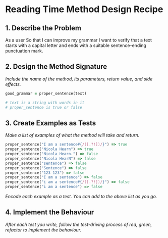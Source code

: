 # Reading Time Method Design Recipe

## 1. Describe the Problem

As a user
So that I can improve my grammar
I want to verify that a text starts with a capital letter and ends with a suitable sentence-ending punctuation mark.

## 2. Design the Method Signature

_Include the name of the method, its parameters, return value, and side effects._

```ruby
good_grammar = proper_sentence(text)

# text is a string with words in it
# proper_sentence is true or false
```

## 3. Create Examples as Tests

_Make a list of examples of what the method will take and return._

```ruby
proper_sentence("I am a sentence#{/([.?!])/}") => true
proper_sentence("Nicola Hearn") => true
proper_sentence("Nicola Hearn.") => false
proper_sentence("Nicola HearN") => false
proper_sentence("sentence") => false
proper_sentence("Sentence") => false
proper_sentence("123 123") => false
proper_sentence("I am a sentence") => false
proper_sentence("i am a sentence#{/([.?!])/}") => false
proper_sentence("i am a sentence") => false
```

_Encode each example as a test. You can add to the above list as you go._

## 4. Implement the Behaviour

_After each test you write, follow the test-driving process of red, green, refactor to implement the behaviour._
